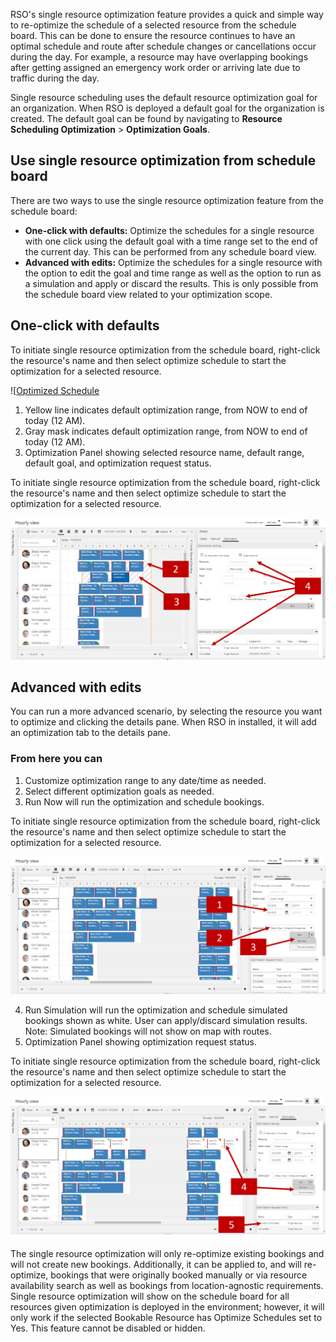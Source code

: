 RSO's single resource optimization feature provides a quick and simple way to re-optimize the schedule of a selected resource from the schedule board. This can be done to ensure the resource continues to have an optimal schedule and route after schedule changes or cancellations occur during the day. For example, a resource may have overlapping bookings after getting assigned an emergency work order or arriving late due to traffic during the day.

Single resource scheduling uses the default resource optimization goal for an organization. When RSO is deployed a default goal for the organization is created. The default goal can be found by navigating to **Resource Scheduling Optimization** \> **Optimization Goals**.

## Use single resource optimization from schedule board

There are two ways to use the single resource optimization feature from the schedule board:

-   **One-click with defaults:** Optimize the schedules for a single resource with one click using the default goal with a time range set to the end of the current day. This can be performed from any schedule board view.
-   **Advanced with edits:** Optimize the schedules for a single resource with the option to edit the goal and time range as well as the option to run as a simulation and apply or discard the results. This is only possible from the schedule board view related to your  optimization scope.

## One-click with defaults

To initiate single resource optimization from the schedule board,
right-click the resource\'s name and then select optimize schedule to
start the optimization for a selected resource.


![[Optimized Schedule](../media/rso-unit-6-1.png)

1. Yellow line indicates default optimization range, from NOW to end of today (12 AM).
2. Gray mask indicates default optimization range, from NOW to end of today (12 AM).
3. Optimization Panel showing selected resource name, default range, default goal, and optimization request status.

To initiate single resource optimization from the schedule board, right-click the resource\'s name and then select optimize schedule to start the optimization for a selected resource.

![Optimization Settings](../media/rso-unit-6-2.png)

## Advanced with edits

You can run a more advanced scenario, by selecting the resource you want
to optimize and clicking the details pane. When RSO in installed, it
will add an optimization tab to the details pane.

### From here you can

1.  Customize optimization range to any date/time as needed.
2.  Select different optimization goals as needed.
3.  Run Now will run the optimization and schedule bookings.

To initiate single resource optimization from the schedule board, right-click the resource\'s name and then select optimize schedule to start the optimization for a selected resource.

![Date and Run Fields](../media/rso-unit-6-3.png)

4.  Run Simulation will run the optimization and schedule simulated bookings shown as white. User can apply/discard simulation results. Note: Simulated bookings will not show on map with routes.
5.  Optimization Panel showing optimization request status.

To initiate single resource optimization from the schedule board, right-click the resource\'s name and then select optimize schedule to start the optimization for a selected resource.

![Hourly View](../media/rso-unit-6-4.png)

The single resource optimization will only re-optimize existing bookings and will not create new bookings. Additionally, it can be applied to, and will re-optimize, bookings that were originally booked manually or via resource availability search as well as bookings from location-agnostic requirements. Single resource optimization will show on the schedule board for all resources given optimization is deployed in the environment; however, it will only work if the selected Bookable Resource has Optimize Schedules set to Yes. This feature cannot be disabled or hidden.
